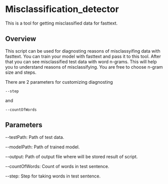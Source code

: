 # Misclassification_detector

This is a tool for getting misclassified data for fasttext. 

## Overview
    
This script can be used for diagnosting reasons of misclassyifing data with fasttext. You can train your model with fasttext and pass it to this tool. After that you can see misclassified test data with word n-grams. This will help you to understand reasons of misclassifying. You are free to choose n-gram size and steps.

There are 2 parameters for customizing  diagnosting 

```
--step
```

and

```
--countOfWords
```
   
    
## Parameters

  --testPath: Path of test data.
  
  --modelPath: Path of trained model.
  
  --output: Path of output file where will be stored result of script.
  
  --countOfWords: Count of words in test sentence.
  
  --step: Step for taking words in test sentence.
